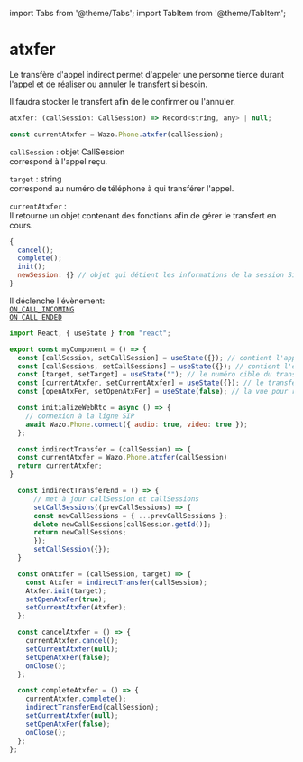 import Tabs from '@theme/Tabs';
import TabItem from '@theme/TabItem';

# atxfer

Le transfère d'appel indirect permet d'appeler une personne tierce durant l'appel et de réaliser ou annuler le transfert si besoin.

Il faudra stocker le transfert afin de le confirmer ou l'annuler.

```js
atxfer: (callSession: CallSession) => Record<string, any> | null;
```

```js
const currentAtxfer = Wazo.Phone.atxfer(callSession);
```

<Tabs>
  <TabItem value="Paramètres" label="Paramètres" default>

  `callSession` : objet CallSession  
  correspond à l'appel reçu.

  `target` : string  
  correspond au numéro de téléphone à qui transférer l'appel.
  </TabItem>

  <TabItem value="Réponse" label="Réponse">

  `currentAtxfer` :  
  Il retourne un objet contenant des fonctions afin de gérer le transfert en cours.

  ```js
  {
    cancel();
    complete();
    init();
    newSession: {} // objet qui détient les informations de la session Sip de l'appel
  }
  ```
  </TabItem>

  <TabItem value="Evènement" label="Evènement">

  Il déclenche l'évènement:  
  [`ON_CALL_INCOMING`](../../phoneEvents/onCallIncoming)  
  [``ON_CALL_ENDED``](../../phoneEvents/onCallEnded)

  </TabItem>

  <TabItem value="Exemple" label="Exemple">

  ```js
  import React, { useState } from "react";

  export const myComponent = () => {
    const [callSession, setCallSession] = useState({}); // contient l'appel actif
    const [callSessions, setCallSessions] = useState({}); // contient l'ensemble des appels (en cours et disponible)
    const [target, setTarget] = useState(""); // le numéro cible du transfert d'appel
    const [currentAtxfer, setCurrentAtxfer] = useState({}); // le transfert d'appel
    const [openAtxFer, setOpenAtxFer] = useState(false); // la vue pour renseigner le transfert (bouton annuler confirmer)

    const initializeWebRtc = async () => {
      // connexion à la ligne SIP
      await Wazo.Phone.connect({ audio: true, video: true });
    };

    const indirectTransfer = (callSession) => {
    const currentAtxfer = Wazo.Phone.atxfer(callSession)
    return currentAtxfer;
  }

    const indirectTransferEnd = () => {
        // met à jour callSession et callSessions
        setCallSessions((prevCallSessions) => {
        const newCallSessions = { ...prevCallSessions };
        delete newCallSessions[callSession.getId()];
        return newCallSessions;
        });
        setCallSession({});
    }

    const onAtxfer = (callSession, target) => {
      const Atxfer = indirectTransfer(callSession);
      Atxfer.init(target);
      setOpenAtxFer(true);
      setCurrentAtxfer(Atxfer);
    };

    const cancelAtxfer = () => {
      currentAtxfer.cancel();
      setCurrentAtxfer(null);
      setOpenAtxFer(false);
      onClose();
    };

    const completeAtxfer = () => {
      currentAtxfer.complete();
      indirectTransferEnd(callSession);
      setCurrentAtxfer(null);
      setOpenAtxFer(false);
      onClose();
    };
  };
  ```

  </TabItem>

</Tabs>
